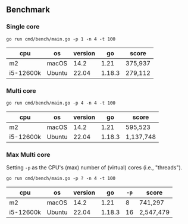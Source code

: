 ## Benchmark

### Single core

`go run cmd/bench/main.go -p 1 -n 4 -t 100`

| cpu       | os     | version | go     | score   |
|-----------|--------|---------|--------|---------|
| m2        | macOS  | 14.2    | 1.21   | 375,937 |
| i5-12600k | Ubuntu | 22.04   | 1.18.3 | 279,112 |

### Multi core

`go run cmd/bench/main.go -p 4 -n 4 -t 100`

| cpu       | os     | version | go     | score     |
|-----------|--------|---------|--------|-----------|
| m2        | macOS  | 14.2    | 1.21   | 595,523   |
| i5-12600k | Ubuntu | 22.04   | 1.18.3 | 1,137,748 |

### Max Multi core

Setting `-p` as the CPU's (max) number of (virtual) cores (i.e., "threads").

`go run cmd/bench/main.go -p ? -n 4 -t 100`

| cpu       | os     | version | go     | `-p` | score     |
|-----------|--------|---------|--------|------|-----------|
| m2        | macOS  | 14.2    | 1.21   | 8    | 741,297   |
| i5-12600k | Ubuntu | 22.04   | 1.18.3 | 16   | 2,547,479 |